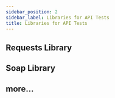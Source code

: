 ```yaml
---
sidebar_position: 2
sidebar_label: Libraries for API Tests
title: Libraries for API Tests
---
```


## Requests Library

## Soap Library

## more...